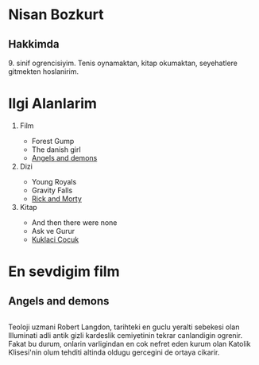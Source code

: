 <h1>Nisan Bozkurt</h1>
    <!--adım-->    
    <h2>Hakkimda</h2>

</p>
<p> 9. sinif ogrencisiyim. Tenis oynamaktan, kitap okumaktan, seyehatlere gitmekten hoslanirim.

</p>
<h1>Ilgi Alanlarim</h1>


<ol>
    <li>Film</li>
     <ul>
        <li>Forest Gump</li>
        <li>The danish girl</li>
        <li><a href="https://www.imdb.com/title/tt0808151/" target="_blank" >Angels and demons</a></li>
     </ul>
    <li>Dizi</li>
    <ul><li>Young Royals</li>
        <li>Gravity Falls</li>
        <li><a href="https://www.imdb.com/title/tt2861424/" target="_blank" >Rick and Morty</a></li>
    </ul>
    <li>Kitap</li>
    <ul><li>And then there were none</li>
        <li>Ask ve Gurur</li>
        <li><a href="https://www.goodreads.com/book/21870917-kuklac-ocuk/questions" target="_blank" >Kuklaci Cocuk</a></li>
    </ul>
</ol>
<h1>En sevdigim film</h1>
<h2>Angels and demons</h2>
<img src="images/Angels_and_demons.jpg" alt="">
<p>Teoloji uzmani Robert Langdon, tarihteki en guclu yeralti sebekesi olan Illuminati adli antik gizli kardeslik cemiyetinin tekrar canlandigin ogrenir. Fakat bu durum, onlarin varligindan en cok nefret eden kurum olan Katolik Klisesi'nin olum tehditi altinda oldugu gercegini de ortaya cikarir.</p>

